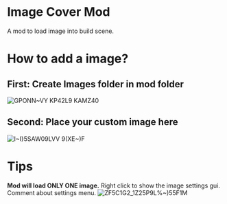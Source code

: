 # Image Cover Mod
A mod to load image into build scene.

# How to add a image?
## First: Create Images folder in mod folder
![GPONN~VY KP42L9 KAMZ40](https://github.com/AstarLC4036/ImageCoverMod/assets/126248249/d9361cbb-bbd7-44c5-a29d-8a819fbc9102)

## Second: Place your custom image here
![I~I}$5SAW09LVV 9$(XE~)F](https://github.com/AstarLC4036/ImageCoverMod/assets/126248249/a43ac435-8c60-4055-a0c1-7c4326c11697)

# Tips
**Mod will load ONLY ONE image.**
Right click to show the image settings gui.
Comment about settings menu.
![ZF5C1G2_1Z25P9L%~)55F1M](https://github.com/AstarLC4036/ImageCoverMod/assets/126248249/0b29fe7f-b3a7-4284-a1ee-86aba7618d3b)


